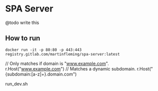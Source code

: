 # SPA Server
@todo write this

## How to run
`docker run -it -p 80:80 -p 443:443 registry.gitlab.com/martinfleming/spa-server:latest`


// Only matches if domain is "www.example.com".
r.Host("www.example.com")
// Matches a dynamic subdomain.
r.Host("{subdomain:[a-z]+}.domain.com")

run_dev.sh
